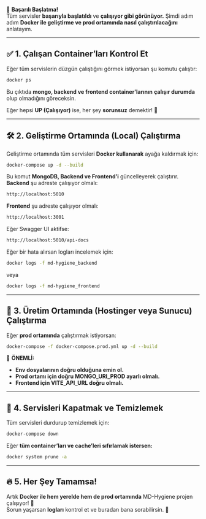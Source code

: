 🚀 **Başarılı Başlatma!**  
Tüm servisler **başarıyla başlatıldı** ve **çalışıyor gibi görünüyor.** Şimdi adım adım **Docker ile geliştirme ve prod ortamında nasıl çalıştırılacağını** anlatayım.  

---

## **✅ 1. Çalışan Container’ları Kontrol Et**
Eğer tüm servislerin düzgün çalıştığını görmek istiyorsan şu komutu çalıştır:
```bash
docker ps
```
Bu çıktıda **mongo, backend ve frontend container'larının** **çalışır durumda** olup olmadığını göreceksin.

Eğer hepsi **UP (Çalışıyor)** ise, her şey **sorunsuz** demektir! 🎉

---

## **🛠 2. Geliştirme Ortamında (Local) Çalıştırma**
Geliştirme ortamında tüm servisleri **Docker kullanarak** ayağa kaldırmak için:

```bash
docker-compose up -d --build
```
Bu komut **MongoDB, Backend ve Frontend’i** güncelleyerek çalıştırır.  
**Backend** şu adreste çalışıyor olmalı:
```bash
http://localhost:5010
```
**Frontend** şu adreste çalışıyor olmalı:
```bash
http://localhost:3001
```
Eğer Swagger UI aktifse:
```bash
http://localhost:5010/api-docs
```

Eğer bir hata alırsan logları incelemek için:
```bash
docker logs -f md-hygiene_backend
```
veya
```bash
docker logs -f md-hygiene_frontend
```

---

## **🚀 3. Üretim Ortamında (Hostinger veya Sunucu) Çalıştırma**
Eğer **prod ortamında** çalıştırmak istiyorsan:

```bash
docker-compose -f docker-compose.prod.yml up -d --build
```
📌 **ÖNEMLİ:**  
- **Env dosyalarının doğru olduğuna emin ol.**  
- **Prod ortamı için doğru MONGO_URI_PROD ayarlı olmalı.**  
- **Frontend için VITE_API_URL doğru olmalı.**  

---

## **📌 4. Servisleri Kapatmak ve Temizlemek**
Tüm servisleri durdurup temizlemek için:
```bash
docker-compose down
```
Eğer **tüm container’ları ve cache’leri sıfırlamak istersen:**
```bash
docker system prune -a
```

---

## **🔥 5. Her Şey Tamamsa!**
Artık **Docker ile hem yerelde hem de prod ortamında** MD-Hygiene projen çalışıyor! 🎉  
Sorun yaşarsan **logları** kontrol et ve buradan bana sorabilirsin. 🚀